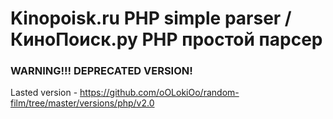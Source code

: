 # Kinopoisk.ru PHP simple parser / КиноПоиск.ру PHP простой парсер


### WARNING!!! DEPRECATED VERSION!
Lasted version - https://github.com/oOLokiOo/random-film/tree/master/versions/php/v2.0
